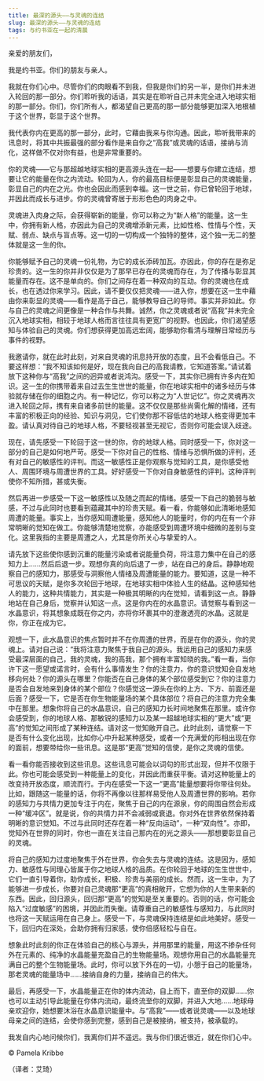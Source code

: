 ```yaml
--- 
title: 最深的源头——与灵魂的连结 
slug: 最深的源头——与灵魂的连结 
tags: 与约书亚在一起的清晨
--- 
```

亲爱的朋友们，

我是约书亚。你们的朋友与亲人。

我就在你们心中。尽管你们的肉眼看不到我，但我是你们的另一半，是你们并未进入轮回的那一部分。你们聆听我的话语，其实是在聆听自己并未完全进入地球实相的那一部分。你们，你们所有人，都渴望自己更高的那一部分能够更加深入地根植于这个世界，彰显于这个世界。

我代表你内在更高的那一部分，此时，它藉由我来与你沟通。因此，聆听我带来的讯息时，将其中共振最强的部分看作是来自你之“高我”或灵魂的话语，接纳与消化，这样做不仅对你有益，也是非常重要的。

你的灵魂——它与那超越地球实相的更高源头连在一起——想要与你建立连结，想要让它的能量在你之内流动。轮回为人，你的最高目标便是彰显自己的灵魂能量，彰显自己的内在之光。你也会因此而感到幸福。这一世之前，你已曾轮回于地球，并因此而成长与进步。你的灵魂曾寄居于形形色色的肉身之中。

灵魂进入肉身之际，会获得崭新的能量，你可以称之为“新人格”的能量。这一生中，你拥有新人格，亦因此为自己的灵魂增添新元素，比如性格、性情与个性，天赋、弱点、缺点与盲点等。这一切的一切构成一个独特的整体，这个独一无二的整体就是这一生的你。

你能够赋予自己的灵魂一份礼物，为它的成长添砖加瓦。亦因此，你的存在是弥足珍贵的。这一生的你并非仅仅是为了那早已存在的灵魂而存在，为了传播与彰显其能量而存在。这不是单向的。你们之间存在着一种双向的互动。你的灵魂也在成长，也在透过你来学习。因此，请不要仅仅把灵魂——进入你，想要在这一生中藉由你来彰显的灵魂——看作是高于自己，能够教导自己的导师。事实并非如此。你与自己的灵魂之间更像是一种合作与共舞。诚然，你之灵魂或者说“高我”并未完全沉入地球实相，相较于地球人格而言往往具有更宽广的视野。也因此，你们渴望感知与体验自己的灵魂。你们想获得更加高远宏阔，能够助你看清与理解日常经历与事件的视野。

我邀请你，就在此时此刻，对来自灵魂的讯息持开放的态度，且不会看低自己。不要这样想：“我不知该如何是好，现在我向自己的高我请教，它知道答案。”请试着放下这种你与“高我”之间的迥异或者说鸿沟。感受一下，其实你已拥有许多内在知识。这一生的你携带着来自过去生生世世的能量，你在地球实相中的诸多经历与体验就存储在你的细胞之内。有一种记忆，你可以称之为“人世记忆”。你之灵魂再次进入轮回之际，携有来自诸多前世的能量。这不仅仅是那些尚需化解的情绪，还有丰富的积极正向的经验、知识与洞见，它们使你那不容低估的地球人格变得更加丰盈。请认真对待自己的地球人格，不要轻视甚至无视它，否则你可能会误入歧途。

现在，请先感受一下轮回于这一世的你，你的地球人格。同时感受一下，你对这一部分的自己是如何地严苛。感受一下你对自己的性格、情绪与恐惧所做的评判，还有对自己的敏感性的评判。而这一敏感性正是你观察与觉知的工具，是你感受他人、周围环境与周遭世界的工具。好好感受一下你对自身敏感性的评判。这种评判使你不知所措，甚或失衡。

然后再进一步感受一下这一敏感性以及随之而起的情绪。感受一下自己的脆弱与敏感，不过与此同时也要看到蕴藏其中的珍贵天赋。看一看，你能够如此清晰地感知周遭的能量。事实上，当你感知周遭能量，感知他人的能量时，你的内在有一个非常明晰的觉知在做工。你能够清楚地觉察，亦能感受到周遭环境中细微的差别与变化。这里我指的主要是周遭之人，尤其是你所关心与挚爱的人。

请先放下这些使你感到沉重的能量污染或者说能量负荷，将注意力集中在自己的感知力上……然后后退一步。观想你真的向后退了一步，站在自己的身后。静静地观察自己的感知力，那感受与洞察他人情绪及周遭能量的能力。要知道，这是一种不可思议的天赋，是你多次轮回于地球，在地球实相中体验人生的结晶。这种感知他人的能力，这种共情能力，其实是一种极其明晰的内在觉知，请看到这一点。静静地站在自己身后，觉察并认知这一点。这是你内在的水晶意识。请觉察与看到这一水晶意识，将其想象成既在你之内，亦将你环裹其中的澄澈透亮的水晶。这就是你，你正在成为它。

观想一下，此水晶意识的焦点暂时并不在你周遭的世界，而是在你的源头，你的灵魂上。请对自己说：“我将注意力聚焦于我自己的源头。我运用自己的感知力来感受最深层面的自己，我的灵魂，我的高我，那个拥有丰富知晓的我。”看一看，当你许下这一愿望或诺言时，会有什么事情发生？你的注意力，你的意识觉知会自发地移向何处？你的源头在哪里？你能否在自己身体的某个部位感受到它？你的注意力是否会自发地来到身体的某个部位？你感觉这一源头在你的上方、下方、前面还是后面？感受一下，它是否在你生物能量场的某个具体部位？将自己的注意力完全集中在那里。想象你将自己的水晶意识，自己的感知力长时间地聚焦在那里。或许你会感受到，你的地球人格、那敏锐的感知力以及某一超越地球实相的“更大”或“更高”的觉知之间形成了某种连结。请对这一觉知敞开自己。此时此刻，请觉察一下是否有什么变化出现，比如你心中升起某种感受，或者一个充满爱的形相出现在你的面前，想要带给你一些讯息。这是那“更高”觉知的信使，是你之灵魂的信使。

看一看你能否接收到这些讯息。这些讯息可能会以词句的形式出现，但并不仅限于此。你也可能会感受到一种能量上的变化，并因此而重获平衡。请对这种能量上的改变持开放态度，顺流而行。于内在感受一下这一“更高”能量想要将你带往何处。比如，跟随这一能量的话，你将不再像以往那样易受他人及周遭世界的影响。若你的感知力与共情力更加专注于内在，聚焦于自己的内在源泉，你的周围自然会形成一种“缓冲区”。就是说，你的共情力并不会减弱或衰退。你对外在世界依然保持着明晰的意识觉知。不过与此同时还存在着一种“反向运动”，一种“双向性”。亦即，觉知外在世界的同时，你也一直在关注自己那内在的光之源头——那想要彰显自己的灵魂。

将自己的感知力过度地聚焦于外在世界，你会失去与灵魂的连结。这是因为，感知力、敏感性与同理心皆属于你之地球人格的品质。在你轮回于地球的生生世世中，它们一直引导着你，助你成长，积极、珍贵与美丽的成长。然而，这一生中，为了能够进一步成长，你要对自己灵魂那“更高”的真相敞开，它想为你的人生带来新的东西。因此，回归源头，回归那“更高”的觉知是至关重要的。否则的话，你可能会陷入“过度敏感”的困境，并因此而失衡。请尊重自己的敏感性与感知力，与此同时也将这一天赋运用在自己身上。感受一下，与灵魂保持连结是如此地美好。感受一下，回归内在深处，会助你拥有归家感，使你倍感轻松与自在。

想象此时此刻的你正在体验自己的核心与源头，并用那里的能量，用这不掺杂任何外在元素的、纯净的水晶能量充盈自己的生物能量场。观想你用自己的水晶能量充满自己的整个生物能量场。此时，你可以放下外在的一切，小憩于自己的能量场，那老灵魂的能量场中……接纳自身的力量，接纳自己的伟大。

最后，再感受一下，水晶能量正在你的体内流动，自上而下，直至你的双脚……你也可以主动引导此能量在你体内流动，最终流至你的双脚，并进入大地……地球母亲欢迎你，她想要沐浴在水晶意识能量中。与“高我”——或者说灵魂——以及地球母亲之间的连结，会使你感到完整，感到自己是被接纳，被支持，被承载的。

我发自内心地问候你们，我离你们并不遥远。我与你们很近很近，就在你们心中。

© Pamela Kribbe

（译者：艾琦）